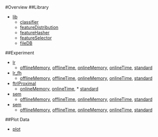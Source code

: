 #Overview
##Library
* [lib](./lib)  
    * [classifier](./lib/classifier)
    * [featureDistribution](./lib/featureDistribution)
    * [featureHasher](./lib/featureHasher)
    * [featureSelector](./lib/featureSelector)
    * [fileDB](./lib/fileDB)

##Experiment  
* [lr](./lr)
    * [offlineMemory](./lr/offlineMemory), [offlineTime](./lr/offlineTime), [onlineMemory](./lr/onlineMemory), [onlineTime](./lr/onlineTime), [standard](./lr/standard)
* [lr_fh](./lr_fh)
    * [offlineMemory](./lr_fh/offlineMemory), [offlineTime](./lr_fh/offlineTime), [onlineMemory](./lr_fh/onlineMemory), [onlineTime](./lr_fh/onlineTime), [standard](./lr_fh/standard)
* [ftrlProximal](./ftrlProximal)
    * [onlineMemory](./ftrlProximal/onlineMemory), [onlineTime](./ftrlProximal/onlineTime), * [standard](./ftrlProximal/standard)
* [sem](./sem)
    * [offlineMemory](./sem/offlineMemory), [offlineTime](./sem/offlineTime), [onlineMemory](./sem/onlineMemory), [onlineTime](./sem/onlineTime), [standard](./sem/standard)
* [sem](./ssem)
    * [offlineMemory](./ssem/offlineMemory), [offlineTime](./ssem/offlineTime), [onlineMemory](./ssem/onlineMemory), [onlineTime](./ssem/onlineTime), [standard](./ssem/standard)

##Plot Data
* [plot](./plot)
